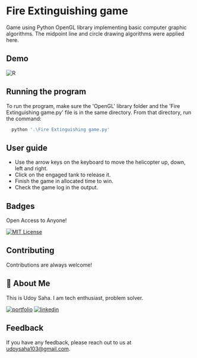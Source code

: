 
# Fire Extinguishing game

Game using Python OpenGL library implementing basic computer graphic algorithms. The midpoint line and circle drawing algorithms were applied here.


## Demo

![R](https://github.com/udoysaha103/Fire-Extinguishing-game/assets/87817560/9b2ddafd-4e4e-4a36-ae31-a03958867672)


## Running the program

To run the program, make sure the 'OpenGL' library folder and the 'Fire Extinguishing game.py' file is in the same directory. From that directory, run the command:

```bash
  python '.\Fire Extinguishing game.py'
```


## User guide

- Use the arrow keys on the keyboard to move the helicopter up, down, left and right.
- Click on the engaged tank to release it.
- Finish the game in allocated time to win.
- Check the game log in the output.


## Badges

Open Access to Anyone!

[![MIT License](https://img.shields.io/badge/License-MIT-green.svg)](https://choosealicense.com/licenses/mit/)

## Contributing

Contributions are always welcome!




## 🚀 About Me

This is Udoy Saha. I am tech enthusiast, problem solver.

[![portfolio](https://img.shields.io/badge/my_portfolio-000?style=for-the-badge&logo=ko-fi&logoColor=white)](https://udoysaha.com/)
[![linkedin](https://img.shields.io/badge/linkedin-0A66C2?style=for-the-badge&logo=linkedin&logoColor=white)](https://www.linkedin.com/in/udoysaha103/)


## Feedback

If you have any feedback, please reach out to us at udoysaha103@gmail.com.

